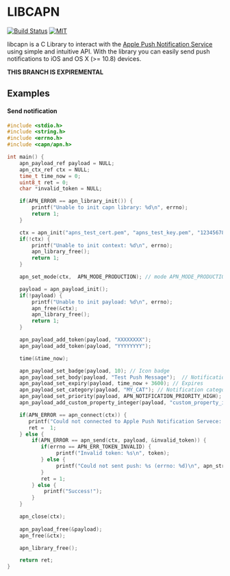 # LIBCAPN
[![Build Status](http://img.shields.io/travis/adobkin/libcapn.svg?style=flat&branch=experimental)](http://travis-ci.org/adobkin/libcapn) [![MIT](http://img.shields.io/badge/license-MIT-red.svg?style=flat)](https://github.com/adobkin/libcapn/blob/master/LICENSE)

libcapn is a C Library to interact with the [Apple Push Notification Service](http://developer.apple.com/library/mac/#documentation/NetworkingInternet/Conceptual/RemoteNotificationsPG/ApplePushService/ApplePushService.html) using simple and intuitive API. 
With the library you can easily send push notifications to iOS and OS X (>= 10.8) devices. 

__THIS BRANCH IS EXPIREMENTAL__

## Examples

#### Send notification

```c
#include <stdio.h>
#include <string.h>
#include <errno.h>
#include <capn/apn.h>

int main() {
    apn_payload_ref payload = NULL;
    apn_ctx_ref ctx = NULL;
    time_t time_now = 0;
    uint8_t ret = 0;
    char *invalid_token = NULL;

    if(APN_ERROR == apn_library_init()) {
        printf("Unable to init capn library: %d\n", errno);
        return 1;
    }

    ctx = apn_init("apns_test_cert.pem", "apns_test_key.pem", "12345678");
    if(!ctx) {
        printf("Unable to init context: %d\n", errno);
        apn_library_free();
        return 1;
    }

    apn_set_mode(ctx,  APN_MODE_PRODUCTION); // mode APN_MODE_PRODUCTION or APN_MODE_SANDBOX

    payload = apn_payload_init();
    if(!payload) {
        printf("Unable to init payload: %d\n", errno);
        apn_free(&ctx);
        apn_library_free();
        return 1;
    }

    apn_payload_add_token(payload, "XXXXXXXX");
    apn_payload_add_token(payload, "YYYYYYYY");

    time(&time_now);

    apn_payload_set_badge(payload, 10); // Icon badge             
    apn_payload_set_body(payload, "Test Push Message");  // Notification text
    apn_payload_set_expiry(payload, time_now + 3600); // Expires
    apn_payload_set_category(payload, "MY_CAT"); // Notification category
    apn_payload_set_priority(payload, APN_NOTIFICATION_PRIORITY_HIGH);  // Notification priority
    apn_payload_add_custom_property_integer(payload, "custom_property_integer", 100); // Custom property

    if(APN_ERROR == apn_connect(ctx)) {
       printf("Could not connected to Apple Push Notification Servece: %s (errno: %d)\n", apn_strerror(errno), errno);
       ret =  1;
    } else {
        if(APN_ERROR == apn_send(ctx, payload, &invalid_token)) {
           if(errno == APN_ERR_TOKEN_INVALID) {
                printf("Invalid token: %s\n", token);
           } else {
                printf("Could not sent push: %s (errno: %d)\n", apn_strerror(errno), errno);
           }
           ret = 1;
        } else {
            printf("Success!");
        }
    }

    apn_close(ctx);
    
    apn_payload_free(&payload);
    apn_free(&ctx);

    apn_library_free();

    return ret;
}

```

